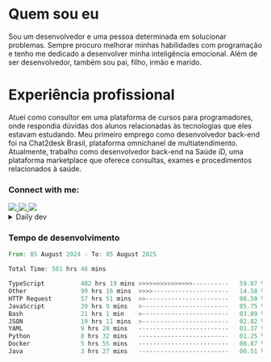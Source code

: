 # Quem sou eu
Sou um desenvolvedor e uma pessoa determinada em solucionar problemas. Sempre procuro melhorar minhas habilidades com programação e tenho me dedicado a desenvolver minha inteligência emocional. Além de ser desenvolvedor, também sou pai, filho, irmão e marido.

# Experiência profissional
Atuei como consultor em uma plataforma de cursos para programadores, onde respondia dúvidas dos alunos relacionadas às tecnologias que eles estavam estudando.
Meu primeiro emprego como desenvolvedor back-end foi na Chat2desk Brasil, plataforma omnichanel de multiatendimento.
Atualmente, trabalho como desenvolvedor back-end na Saúde iD, uma plataforma marketplace que oferece consultas, exames e procedimentos relacionados à saúde.

### Connect with me:
<a href="https://www.linkedin.com/in/theusmoreira" target="_blank" >
<img src="https://img.shields.io/badge/linkedin-%230077B5.svg?&style=for-the-badge&logo=linkedin&logoColor=white ">
</a>
<a href="https://www.instagram.com/matheus.s.moreira/" target="_blank">
<img src="https://img.shields.io/badge/instagram-%23E4405F.svg?&style=for-the-badge&logo=instagram&logoColor=white">
</a>
<a href="mailto:matheussm301@gmail.com"  target="_blank">
<img src="https://img.shields.io/badge/gmail-%23E4405F.svg?&style=for-the-badge&logo=gmail&logoColor=white">
</a>


<details>
  <summary>Daily dev </summary>
<p>
  <a href="https://app.daily.dev/matheussantos"><img src="https://github.com/matheus-santos-moreira/matheus-santos-moreira/blob/master/devcard.svg" width="200" alt="Matheus Santos's Dev Card"/></a>
 </p>
</details>

<h3>Tempo de desenvolvimento</h3>

<!--START_SECTION:waka-->

```rust
From: 05 August 2024 - To: 05 August 2025

Total Time: 581 hrs 46 mins

TypeScript          402 hrs 19 mins >>>>>>>>>>>>>>>----------   59.07 %
Other               99 hrs 16 mins  >>>>---------------------   14.58 %
HTTP Request        57 hrs 51 mins  >>-----------------------   08.50 %
JavaScript          39 hrs 9 mins   >------------------------   05.75 %
Bash                21 hrs 1 min    >------------------------   03.09 %
JSON                19 hrs 11 mins  >------------------------   02.82 %
YAML                9 hrs 20 mins   -------------------------   01.37 %
Python              8 hrs 32 mins   -------------------------   01.25 %
Docker              5 hrs 55 mins   -------------------------   00.87 %
Java                3 hrs 27 mins   -------------------------   00.51 %
```

<!--END_SECTION:waka-->
